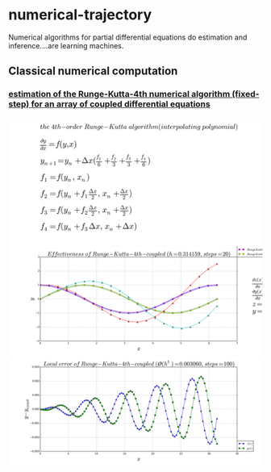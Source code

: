 # numerical-trajectory
Numerical algorithms for partial differential equations do estimation and inference....are learning machines.

## Classical numerical computation
### [estimation of the Runge-Kutta-4th numerical algorithm (fixed-step) for an array of coupled differential equations](https://github.com/alvason/probabilistic-numerical-computation/blob/master/runge_kutta.ipynb)
![](https://github.com/alvason/numerical-trajectory/blob/master/figure/runge-kutta-equation.png)
![](https://github.com/alvason/numerical-trajectory/blob/master/figure/runge-kutta-effectiveness.png)
![](https://github.com/alvason/numerical-trajectory/blob/master/figure/runge-kutta-local-error.png)

